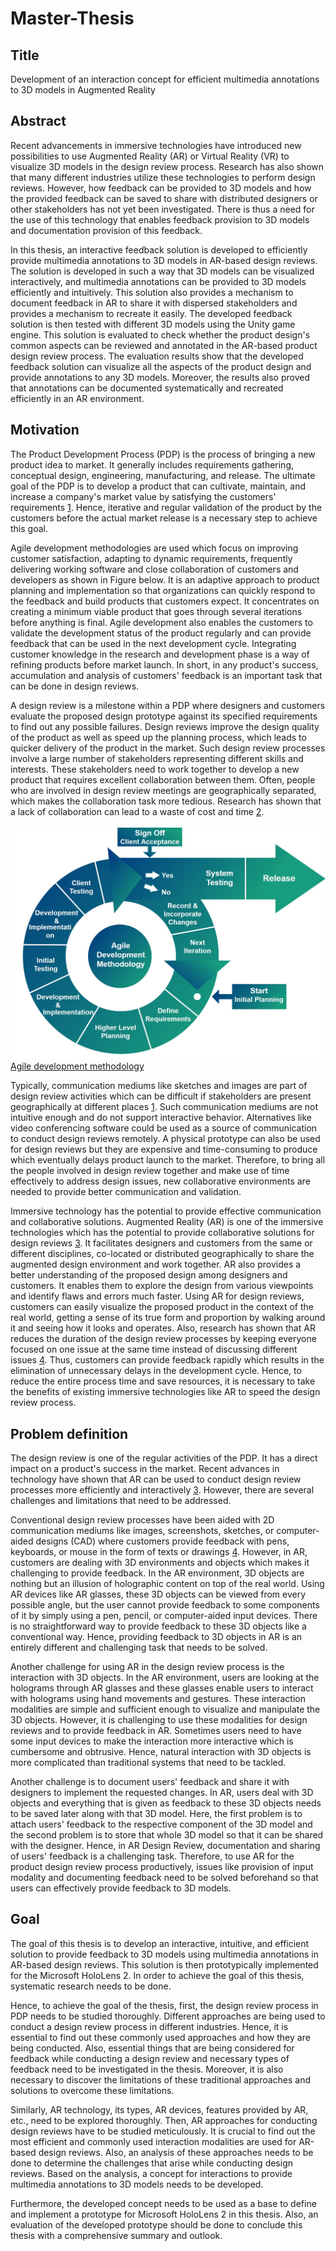 # Master-Thesis

## Title

Development of an interaction concept for efficient multimedia annotations to 3D models in Augmented Reality

## Abstract

Recent advancements in immersive technologies have introduced new possibilities to use Augmented Reality (AR) or Virtual Reality (VR) to visualize 3D models in the design review process. Research has also shown that many different industries utilize these technologies to perform design reviews. However, how feedback can be provided to 3D models and how the provided feedback can be saved to share with distributed designers or other stakeholders has not yet been investigated. There is thus a need for the use of this technology that enables feedback provision to 3D models and documentation provision of this feedback.

In this thesis, an interactive feedback solution is developed to efficiently provide multimedia annotations to 3D models in AR-based design reviews. The solution is developed in such a way that 3D models can be visualized interactively, and multimedia annotations can be provided to 3D models efficiently and intuitively. This solution also provides a mechanism to document feedback in AR to share it with dispersed stakeholders and provides a mechanism to recreate it easily. The developed feedback solution is then tested with different 3D models using the Unity game engine. This solution is evaluated to check whether the product design's common aspects can be reviewed and annotated in the AR-based product design review process. The evaluation results show that the developed feedback solution can visualize all the aspects of the product design and provide annotations to any 3D models. Moreover, the results also proved that annotations can be documented systematically and recreated efficiently in an AR environment.

## Motivation

The Product Development Process (PDP) is the process of bringing a new product idea to market. It generally includes requirements gathering, conceptual design, engineering, manufacturing, and release. The ultimate goal of the PDP is to develop a product that can cultivate, maintain, and increase a company's market value by satisfying the customers' requirements [1](https://books.google.de/books?hl=en&lr=&id=Yk6eDwAAQBAJ&oi=fnd&pg=PA105&dq=Facilitating+user+involvement+in+product+design+through+virtual+reality.&ots=QMSeuTSrYr&sig=JQdt3yPlhrDHCyUvs-IP233xAJE#v=onepage&q=Facilitating%20user%20involvement%20in%20product%20design%20through%20virtual%20reality.&f=false). Hence, iterative and regular validation of the product by the customers before the actual market release is a necessary step to achieve this goal. 

Agile development methodologies are used which focus on improving customer satisfaction, adapting to dynamic requirements, frequently delivering working software and close collaboration of customers and developers as shown in Figure below. It is an adaptive approach to product planning and implementation so that organizations can quickly respond to the feedback and build products that customers expect. It concentrates on creating a minimum viable product that goes through several iterations before anything is final. Agile development also enables the customers to validate the development status of the product regularly and can provide feedback that can be used in the next development cycle. Integrating customer knowledge in the research and development phase is a way of refining products before market launch. In short, in any product's success, accumulation and analysis of customers' feedback is an important task that can be done in design reviews.

A design review is a milestone within a PDP where designers and customers evaluate the proposed design prototype against its specified requirements to find out any possible failures. Design reviews improve the design quality of the product as well as speed up the planning process, which leads to quicker delivery of the product in the market. Such design review processes involve a large number of stakeholders representing different skills and interests. These stakeholders need to work together to develop a new product that requires excellent collaboration between them. Often, people who are involved in design review meetings are geographically separated, which makes the collaboration task more tedious. Research has shown that a lack of collaboration can lead to a waste of cost and time [2](https://d1wqtxts1xzle7.cloudfront.net/48424599/2006an_20evaluation_20of_20current_20collaborative_20prototyping_20practices_20within_20the_20AEC_20industrya_20survey_20article.pdf?1472525339=&response-content-disposition=inline%3B+filename%3DAn_evaluation_of_current_collaborative_p.pdf&Expires=1616146989&Signature=asC7ft1LPt9K8~c1roEYMfg7OEOSygBlxUWceSFW7JBAfGc~DfmgYWueJR2djrL9wuQ26s0bUeTdNuggjcqB8YKQBL48rsgrm2vwdL-SrbSkzGshbZBfpFsZ5R3M-EZJ5ArXD~u8sRr7bN1XefYaF1D9r~URSGWeNGHAlvQbgFNsbp9TRtAm5EubEITpiVHxMSSXxjpDh3guFvOe9YBk2vApKaVCfT3jzXYTxmHoRw0cS5BWbhhrwq9BRe~rKLbh0lLRswWXZWn6GOOTJmh~rLGSNBFGwa5sKuUtlxLf8cNz28FKhwvcPzCWtRLvptZUlvCqTqHYBFiUTRdypVn15w__&Key-Pair-Id=APKAJLOHF5GGSLRBV4ZA).

![Agile development methodology](/agile.jpg)
[Agile development methodology](https://humanpixel.com.au/the-advantages-of-using-agile-methodology-in-software-development/)

Typically, communication mediums like sketches and images are part of design review activities which can be difficult if stakeholders are present geographically at different places [1](https://books.google.de/books?hl=en&lr=&id=Yk6eDwAAQBAJ&oi=fnd&pg=PA105&dq=Facilitating+user+involvement+in+product+design+through+virtual+reality.&ots=QMSeuTSrYr&sig=JQdt3yPlhrDHCyUvs-IP233xAJE#v=onepage&q=Facilitating%20user%20involvement%20in%20product%20design%20through%20virtual%20reality.&f=false). Such communication mediums are not intuitive enough and do not support interactive behavior. Alternatives like video conferencing software could be used as a source of communication to conduct design reviews remotely. A physical prototype can also be used for design reviews but they are expensive and time-consuming to produce which eventually delays product launch to the market. Therefore, to bring all the people involved in design review together and make use of time effectively to address design issues, new collaborative environments are needed to provide better communication and validation.

Immersive technology has the potential to provide effective communication and collaborative solutions. Augmented Reality (AR) is one of the immersive technologies which has the potential to provide collaborative solutions for design reviews [3](https://link.springer.com/chapter/10.1007/978-1-4614-0064-6_30). It facilitates designers and customers from the same or different disciplines, co-located or distributed geographically to share the augmented design environment and work together. AR also provides a better understanding of the proposed design among designers and customers. It enables them to explore the design from various viewpoints and identify flaws and errors much faster. Using AR for design reviews, customers can easily visualize the proposed product in the context of the real world, getting a sense of its true form and proportion by walking around it and seeing how it looks and operates. Also, research has shown that AR reduces the duration of the design review processes by keeping everyone focused on one issue at the same time instead of discussing different issues [4](https://itc.scix.net/pdfs/w78-2006-tf448.pdf). Thus, customers can provide feedback rapidly which results in the elimination of unnecessary delays in the development cycle. Hence, to reduce the entire process time and save resources, it is necessary to take the benefits of existing immersive technologies like AR to speed the design review process.

## Problem definition

The design review is one of the regular activities of the PDP. It has a direct impact on a product's success in the market. Recent advances in technology have shown that AR can be used to conduct design review processes more efficiently and interactively [3](https://link.springer.com/chapter/10.1007/978-1-4614-0064-6_30). However, there are several challenges and limitations that need to be addressed. 

Conventional design review processes have been aided with 2D communication mediums like images, screenshots, sketches, or computer-aided designs (CAD) where customers provide feedback with pens, keyboards, or mouse in the form of texts or drawings [4](https://vtechworks.lib.vt.edu/handle/10919/92596). However, in AR, customers are dealing with 3D environments and objects which makes it challenging to provide feedback. In the AR environment, 3D objects are nothing but an illusion of holographic content on top of the real world. Using AR devices like AR glasses, these 3D objects can be viewed from every possible angle, but the user cannot provide feedback to some components of it by simply using a pen, pencil, or computer-aided input devices. There is no straightforward way to provide feedback to these 3D objects like a conventional way. Hence, providing feedback to 3D objects in AR is an entirely different and challenging task that needs to be solved.

Another challenge for using AR in the design review process is the interaction with 3D objects. In the AR environment, users are looking at the holograms through AR glasses and these glasses enable users to interact with holograms using hand movements and gestures. These interaction modalities are simple and sufficient enough to visualize and manipulate the 3D objects. However, it is challenging to use these modalities for design reviews and to provide feedback in AR. Sometimes users need to have some input devices to make the interaction more interactive which is cumbersome and obtrusive. Hence, natural interaction with 3D objects is more complicated than traditional systems that need to be tackled. 

Another challenge is to document users' feedback and share it with designers to implement the requested changes. In AR, users deal with 3D objects and everything that is given as feedback to these 3D objects needs to be saved later along with that 3D model. Here, the first problem is to attach users' feedback to the respective component of the 3D model and the second problem is to store that whole 3D model so that it can be shared with the designer. Hence, in AR Design Review, documentation and sharing of users' feedback is a challenging task. Therefore, to use AR for the product design review process productively, issues like provision of input modality and documenting feedback need to be solved beforehand so that users can effectively provide feedback to 3D models.

## Goal

The goal of this thesis is to develop an interactive, intuitive, and efficient solution to provide feedback to 3D models using multimedia annotations in AR-based design reviews. This solution is then prototypically implemented for the Microsoft HoloLens 2. In order to achieve the goal of this thesis, systematic research needs to be done.

Hence, to achieve the goal of the thesis, first, the design review process in PDP needs to be studied thoroughly. Different approaches are being used to conduct a design review process in different industries. Hence, it is essential to find out these commonly used approaches and how they are being conducted. Also, essential things that are being considered for feedback while conducting a design review and necessary types of feedback need to be investigated in the thesis. Moreover, it is also necessary to discover the limitations of these traditional approaches and solutions to overcome these limitations.

Similarly, AR technology, its types, AR devices, features provided by AR, etc., need to be explored thoroughly. Then, AR approaches for conducting design reviews have to be studied meticulously. It is crucial to find out the most efficient and commonly used interaction modalities are used for AR-based design reviews. Also, an analysis of these approaches needs to be done to determine the challenges that arise while conducting design reviews. Based on the analysis, a concept for interactions to provide multimedia annotations to 3D models needs to be developed.

Furthermore, the developed concept needs to be used as a base to define and implement a prototype for Microsoft HoloLens 2 in this thesis. Also, an evaluation of the developed prototype should be done to conclude this thesis with a comprehensive summary and outlook.

